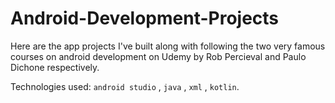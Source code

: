 # Android-Development-Projects
Here are the app projects I've built along with following the two very famous courses on android development on Udemy by Rob Percieval and Paulo Dichone respectively. 

Technologies used: <code>android studio</code> , <code>java</code> , <code>xml</code> , <code>kotlin</code>.
